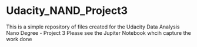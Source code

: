 # Udacity_NAND_Project3
This is a simple repository of files created for the Udacity Data Analysis Nano Degree - Project 3
Please see the Jupiter Notebook whcih capture the work done
